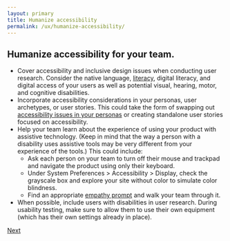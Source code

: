 ```yaml
---
layout: primary
title: Humanize accessibility
permalink: /ux/humanize-accessibility/
---
```


## Humanize accessibility for your team.

- Cover accessibility and inclusive design issues when conducting user research. Consider the native language, [literacy](http://contentsmagazine.com/articles/the-audience-you-didnt-know-you-had/), digital literacy, and digital access of your users as well as potential visual, hearing, motor, and cognitive disabilities.
- Incorporate accessibility considerations in your personas, user archetypes, or user stories. This could take the form of swapping out [accessibility issues in your personas](https://the-pastry-box-project.net/anne-gibson/2014-july-31) or creating standalone user stories focused on accessibility.
- Help your team learn about the experience of using your product with assistive technology. (Keep in mind that the way a person with a disability uses assistive tools may be very different from your experience of the tools.) This could include:
  - Ask each person on your team to turn off their mouse and trackpad and navigate the product using only their keyboard.
  - Under System Preferences > Accessibility > Display, check the grayscale box and explore your site without color to simulate color blindness.
  - Find an appropriate [empathy prompt](https://empathyprompts.net/#diminished-problem-solving-skills) and walk your team through it.
- When possible, include users with disabilities in user research. During usability testing, make sure to allow them to use their own equipment (which has their own settings already in place).

<a class="usa-button button-next" href="{{ site.baseurl }}/ux/tab-order/">
  Next <i class="fa fa-chevron-right" aria-hidden="true"></i>
</a>
